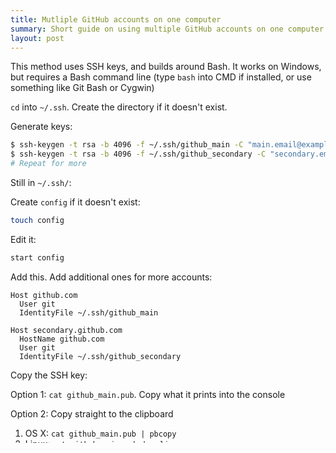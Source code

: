 ```yaml
---
title: Mutliple GitHub accounts on one computer
summary: Short guide on using multiple GitHub accounts on one computer in a way that doesn't require manual account changing
layout: post
---
```


This method uses SSH keys, and builds around Bash. It works on Windows, but requires a Bash command line (type `bash` into CMD if installed, or use something like Git Bash or Cygwin)

`cd` into `~/.ssh`. Create the directory if it doesn't exist. 

Generate keys:

```bash
$ ssh-keygen -t rsa -b 4096 -f ~/.ssh/github_main -C "main.email@example.com"
$ ssh-keygen -t rsa -b 4096 -f ~/.ssh/github_secondary -C "secondary.email@example.com"
# Repeat for more
```

Still in `~/.ssh/`:

Create `config` if it doesn't exist:

```bash
touch config
```

Edit it:

```bash
start config
```

Add this. Add additional ones for more accounts:

```
Host github.com
  User git
  IdentityFile ~/.ssh/github_main

Host secondary.github.com
  HostName github.com
  User git
  IdentityFile ~/.ssh/github_secondary
```

Copy the SSH key:


Option 1: `cat github_main.pub`. Copy what it prints into the console

Option 2: Copy straight to the clipboard

1. OS X: `cat github_main.pub | pbcopy`
2. Linux: `cat github_main.pub | xclip`
3. Windows: `cat github_main.pub | clip`

Add the key to your GitHub account ([direct link to github.com/settings/keys](https://github.com/settings/keys)). Repeat for other accounts and other keys. Make sure you copy the right key, and make sure you copy the public version (`.pub`).

Finally, change remotes where necessary. If you have three accounts and the config looks like this:

```
Host github.com
  User git
  IdentityFile ~/.ssh/github_main

Host secondary.github.com
  HostName github.com
  User git
  IdentityFile ~/.ssh/github_secondary
Host tertiary.github.com
  HostName github.com
  User git
  IdentityFile ~/.ssh/github_tertiary
  
```

That means:

* The main account uses SSH URLs like `git@github.com:LunarWatcher/lunarwatcher.github.io.git`
* The second account uses SSH URLs like `git@secondary.github.com:LunarWatcher/lunarwatcher.github.io.git`
* The third account uses SSH URLs like `git@tertiary.github.com:LunarWatcher/lunarwatcher.github.io.git`

Notice that the second and third don't use `github.com` as the URL, they use `secondary.github.com` and `tertiary.github.com` respectively. The reason this works is because of the config file; The host name makes sure the traffic is actually directed to `github.com` for `secondary.github.com`, but it uses a different SSH key (see the `IdentityFile` value). Same applies for the third one, just with a separate file. 

Therefore, some remotes need changing.

You should only use SSH to keep track of this. If you use HTTPS somewhere, change it to the appropriate version of the remote. The example one used earlier (`git@github.com:LunarWatcher/lunarwatcher.github.io.git`) is the URL to this repo. If you have two accounts, and pull using that exact one, assuming `Host github.com` is defined, that account will be used to pull. If you change to `secondary.github.com` (make sure the rest of the remote stays the same), the second account will be used to pull. Obviously, if you don't change the username and email, the commits will be done in whatever config the global value is set to. Change the local config where necessary using `git config user.email "your.email@example.com"` and the same for the username. Without `--global`, it's set for the repo. 

Anyways, for the remotes. There's no need to remove and recreate them. You can call `git config remote.remotename.url git@github.com:username/reponame.git` to change the URL of the remote. Change `github.com` to the appropriate version if you're using the non-main account.

And for new repos, always use SSH. And, as already mentioned a few times, change the `github.com` part of it if you're using a separate account.

And you should be good to go! You can now use SSH keys to access multiple GitHub accounts on one computer without removing logins.
